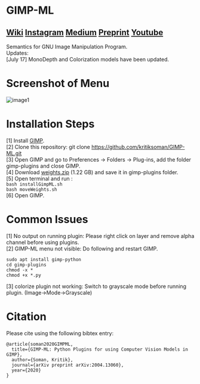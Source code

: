 # GIMP-ML
## [Wiki](https://github.com/kritiksoman/GIMP-ML/wiki) [Instagram](https://www.instagram.com/kritiksoman/) [Medium](https://medium.com/@kritiksoman) [Preprint](https://arxiv.org/abs/2004.13060) [Youtube](https://www.youtube.com/watch?v=U9k1k7IpAlg&list=PLo9r5wFmpD5dLWTyo6NOiD6BJjhfEOM5t) <br>
Semantics for GNU Image Manipulation Program. <br>
Updates: <br>
[July 17] MonoDepth and Colorization models have been updated. <br>

# Screenshot of Menu
![image1](https://github.com/kritiksoman/GIMP-ML/blob/master/screenshot.png)

# Installation Steps
[1] Install [GIMP](https://www.gimp.org/downloads/).<br>
[2] Clone this repository: git clone https://github.com/kritiksoman/GIMP-ML.git <br>
[3] Open GIMP and go to Preferences -> Folders -> Plug-ins, add the folder gimp-plugins and close GIMP. <br>
[4] Download [weights.zip](https://drive.google.com/open?id=1mqzDnxtXQ75lVqlQ8tUeua68lDqUgUVe) (1.22 GB) and save it in gimp-plugins folder. <br>
[5] Open terminal and run : <br>
    ```bash installGimpML.sh```
    <br>
    ```bash moveWeights.sh ```<br>
[6] Open GIMP.


# Common Issues
[1] No output on running plugin: Please right click on layer and remove alpha channel before using plugins. <br>
[2] GIMP-ML menu not visible: Do following and restart GIMP.<br>
```
sudo apt install gimp-python
cd gimp-plugins
chmod -x *
chmod +x *.py
```
[3] colorize plugin not working: Switch to grayscale mode before running plugin. (Image->Mode->Grayscale)

# Citation
Please cite using the following bibtex entry:

```
@article{soman2020GIMPML,
  title={GIMP-ML: Python Plugins for using Computer Vision Models in GIMP},
  author={Soman, Kritik},
  journal={arXiv preprint arXiv:2004.13060},
  year={2020}
}
```
